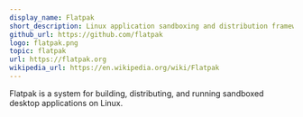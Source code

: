 ```yaml
---
display_name: Flatpak
short_description: Linux application sandboxing and distribution framework.
github_url: https://github.com/flatpak
logo: flatpak.png
topic: flatpak
url: https://flatpak.org
wikipedia_url: https://en.wikipedia.org/wiki/Flatpak
---
```

Flatpak is a system for building, distributing, and running sandboxed desktop applications on Linux.
